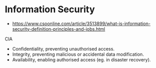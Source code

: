 # Information Security
* https://www.csoonline.com/article/3513899/what-is-information-security-definition-principles-and-jobs.html

CIA
* Confidentiality, preventing unauthorised access.
* Integrity, preventing malicious or accidental data modification.
* Availability, enabling authorised access (eg. in disaster recovery).
